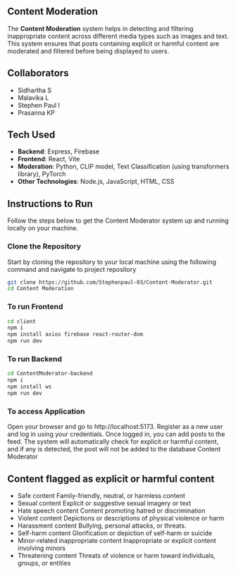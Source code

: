 ## Content Moderation

The **Content Moderation** system helps in detecting and filtering inappropriate content across different media types such as images and text. This system ensures that posts containing explicit or harmful content are moderated and filtered before being displayed to users. 

## Collaborators

- Sidhartha S
- Malavika L
- Stephen Paul I
- Prasanna KP

## Tech Used

- **Backend**: Express, Firebase
- **Frontend**: React, Vite
- **Moderation**: Python, CLIP model, Text Classification (using transformers library), PyTorch
- **Other Technologies**: Node.js, JavaScript, HTML, CSS

## Instructions to Run

Follow the steps below to get the Content Moderator system up and running locally on your machine.

### Clone the Repository

Start by cloning the repository to your local machine using the following command and navigate to project repository

```bash
git clone https://github.com/Stephenpaul-03/Content-Moderator.git
cd Content Moderation
```

### To run Frontend

```bash
cd client
npm i
npm install axios firebase react-router-dom
npm run dev
```

### To run Backend

```bash
cd ContentModerator-backend
npm i
npm install ws
npm run dev
```

### To access Application

Open your browser and go to http://localhost:5173.
Register as a new user and log in using your credentials.
Once logged in, you can add posts to the feed.
The system will automatically check for explicit or harmful content, and if any is detected, the post will not be added to the database
 Content Moderator


## Content flagged as explicit or harmful content

- Safe content Family-friendly, neutral, or harmless content 
- Sexual content Explicit or suggestive sexual imagery or text
- Hate speech content Content promoting hatred or discrimination
- Violent content Depictions or descriptions of physical violence or harm
- Harassment content Bullying, personal attacks, or threats.
- Self-harm content  Glorification or depiction of self-harm or suicide
- Minor-related inappropriate content Inappropriate or explicit content involving minors
- Threatening content Threats of violence or harm toward individuals, groups, or entities

